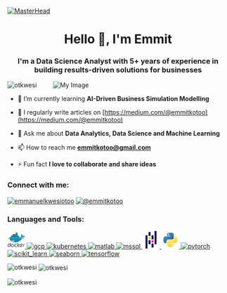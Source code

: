 [![MasterHead](https://drive.google.com/uc?export=view&id=1P4O0ng_g1BbpVnULeRivDwRh4OEn8m36)](https://github.com/OtKwesi/)
<h1 align="center">Hello 👋, I'm Emmit</h1>
<h3 align="center">I'm a Data Science Analyst with 5+ years of experience in building results-driven solutions for businesses </h3>
<img align="right" alt="My Image" width="400" src="https://drive.google.com/uc?export=view&id=18ZHYzuswnfJ-Zc2sOG4LKrHtBRXDREAx">


<p align="left"> <img src="https://komarev.com/ghpvc/?username=otkwesi&label=Profile%20views&color=0e75b6&style=flat" alt="otkwesi" /> </p>

- 🌱 I’m currently learning **AI-Driven Business Simulation Modelling**

- 📝 I regularly write articles on [https://medium.com/@emmitkotoo](https://medium.com/@emmitkotoo)

- 💬 Ask me about **Data Analytics, Data Science and Machine Learning**

- 📫 How to reach me **emmitkotoo@gmail.com**

- ⚡ Fun fact **I love to collaborate and share ideas**

<h3 align="left">Connect with me:</h3>
<p align="left">
<a href="https://linkedin.com/in/emmanuelkwesiotoo" target="blank"><img align="center" src="https://raw.githubusercontent.com/rahuldkjain/github-profile-readme-generator/master/src/images/icons/Social/linked-in-alt.svg" alt="emmanuelkwesiotoo" height="30" width="40" /></a>
<a href="https://medium.com/@emmitkotoo" target="blank"><img align="center" src="https://raw.githubusercontent.com/rahuldkjain/github-profile-readme-generator/master/src/images/icons/Social/medium.svg" alt="@emmitkotoo" height="30" width="40" /></a>
</p>

<h3 align="left">Languages and Tools:</h3>
<p align="left"> <a href="https://www.docker.com/" target="_blank" rel="noreferrer"> <img src="https://raw.githubusercontent.com/devicons/devicon/master/icons/docker/docker-original-wordmark.svg" alt="docker" width="40" height="40"/> </a> <a href="https://cloud.google.com" target="_blank" rel="noreferrer"> <img src="https://www.vectorlogo.zone/logos/google_cloud/google_cloud-icon.svg" alt="gcp" width="40" height="40"/> </a> <a href="https://kubernetes.io" target="_blank" rel="noreferrer"> <img src="https://www.vectorlogo.zone/logos/kubernetes/kubernetes-icon.svg" alt="kubernetes" width="40" height="40"/> </a> <a href="https://www.mathworks.com/" target="_blank" rel="noreferrer"> <img src="https://upload.wikimedia.org/wikipedia/commons/2/21/Matlab_Logo.png" alt="matlab" width="40" height="40"/> </a> <a href="https://www.microsoft.com/en-us/sql-server" target="_blank" rel="noreferrer"> <img src="https://www.svgrepo.com/show/303229/microsoft-sql-server-logo.svg" alt="mssql" width="40" height="40"/> </a> <a href="https://pandas.pydata.org/" target="_blank" rel="noreferrer"> <img src="https://raw.githubusercontent.com/devicons/devicon/2ae2a900d2f041da66e950e4d48052658d850630/icons/pandas/pandas-original.svg" alt="pandas" width="40" height="40"/> </a> <a href="https://www.python.org" target="_blank" rel="noreferrer"> <img src="https://raw.githubusercontent.com/devicons/devicon/master/icons/python/python-original.svg" alt="python" width="40" height="40"/> </a> <a href="https://pytorch.org/" target="_blank" rel="noreferrer"> <img src="https://www.vectorlogo.zone/logos/pytorch/pytorch-icon.svg" alt="pytorch" width="40" height="40"/> </a> <a href="https://scikit-learn.org/" target="_blank" rel="noreferrer"> <img src="https://upload.wikimedia.org/wikipedia/commons/0/05/Scikit_learn_logo_small.svg" alt="scikit_learn" width="40" height="40"/> </a> <a href="https://seaborn.pydata.org/" target="_blank" rel="noreferrer"> <img src="https://seaborn.pydata.org/_images/logo-mark-lightbg.svg" alt="seaborn" width="40" height="40"/> </a> <a href="https://www.tensorflow.org" target="_blank" rel="noreferrer"> <img src="https://www.vectorlogo.zone/logos/tensorflow/tensorflow-icon.svg" alt="tensorflow" width="40" height="40"/> </a> </p>

<p><img align="left" src="https://github-readme-stats.vercel.app/api/top-langs?username=otkwesi&show_icons=true&locale=en&layout=compact" alt="otkwesi" /></p>

<p>&nbsp;<img align="center" src="https://github-readme-stats.vercel.app/api?username=otkwesi&show_icons=true&locale=en" alt="otkwesi" /></p>

<p><img align="center" src="https://github-readme-streak-stats.herokuapp.com/?user=otkwesi&" alt="otkwesi" /></p>
